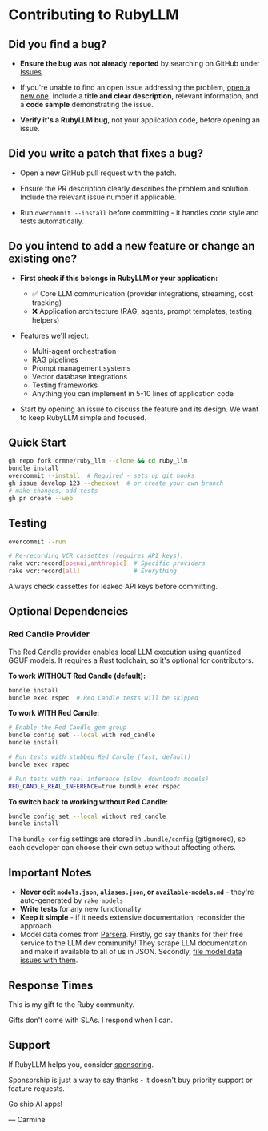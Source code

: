 # Contributing to RubyLLM

## Did you find a bug?

* **Ensure the bug was not already reported** by searching on GitHub under [Issues](https://github.com/crmne/ruby_llm/issues).

* If you're unable to find an open issue addressing the problem, [open a new one](https://github.com/crmne/ruby_llm/issues/new). Include a **title and clear description**, relevant information, and a **code sample** demonstrating the issue.

* **Verify it's a RubyLLM bug**, not your application code, before opening an issue.

## Did you write a patch that fixes a bug?

* Open a new GitHub pull request with the patch.

* Ensure the PR description clearly describes the problem and solution. Include the relevant issue number if applicable.

* Run `overcommit --install` before committing - it handles code style and tests automatically.

## Do you intend to add a new feature or change an existing one?

* **First check if this belongs in RubyLLM or your application:**
  - ✅ Core LLM communication (provider integrations, streaming, cost tracking)
  - ❌ Application architecture (RAG, agents, prompt templates, testing helpers)

* Features we'll reject:
  - Multi-agent orchestration
  - RAG pipelines
  - Prompt management systems
  - Vector database integrations
  - Testing frameworks
  - Anything you can implement in 5-10 lines of application code

* Start by opening an issue to discuss the feature and its design. We want to keep RubyLLM simple and focused.

## Quick Start

```bash
gh repo fork crmne/ruby_llm --clone && cd ruby_llm
bundle install
overcommit --install  # Required - sets up git hooks
gh issue develop 123 --checkout  # or create your own branch
# make changes, add tests
gh pr create --web
```

## Testing

```bash
overcommit --run

# Re-recording VCR cassettes (requires API keys):
rake vcr:record[openai,anthropic]  # Specific providers
rake vcr:record[all]               # Everything
```

Always check cassettes for leaked API keys before committing.

## Optional Dependencies

### Red Candle Provider

The Red Candle provider enables local LLM execution using quantized GGUF models. It requires a Rust toolchain, so it's optional for contributors.

**To work WITHOUT Red Candle (default):**
```bash
bundle install
bundle exec rspec  # Red Candle tests will be skipped
```

**To work WITH Red Candle:**
```bash
# Enable the Red Candle gem group
bundle config set --local with red_candle
bundle install

# Run tests with stubbed Red Candle (fast, default)
bundle exec rspec

# Run tests with real inference (slow, downloads models)
RED_CANDLE_REAL_INFERENCE=true bundle exec rspec
```

**To switch back to working without Red Candle:**
```bash
bundle config set --local without red_candle
bundle install
```

The `bundle config` settings are stored in `.bundle/config` (gitignored), so each developer can choose their own setup without affecting others.

## Important Notes

* **Never edit `models.json`, `aliases.json`, or `available-models.md`** - they're auto-generated by `rake models`
* **Write tests** for any new functionality
* **Keep it simple** - if it needs extensive documentation, reconsider the approach
* Model data comes from [Parsera](https://parsera.org). Firstly, go say thanks for their free service to the LLM dev community! They scrape LLM documentation and make it available to all of us in JSON. Secondly, [file model data issues with them](https://github.com/parsera-labs/api-llm-specs/issues).

## Response Times

This is my gift to the Ruby community.

Gifts don't come with SLAs. I respond when I can.

## Support

If RubyLLM helps you, consider [sponsoring](https://github.com/sponsors/crmne).

Sponsorship is just a way to say thanks - it doesn't buy priority support or feature requests.

Go ship AI apps!

— Carmine
